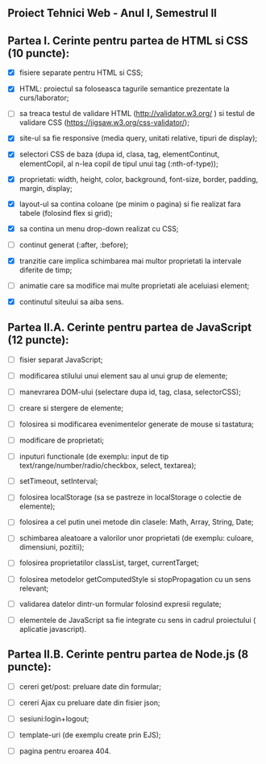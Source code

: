 Proiect Tehnici Web - Anul I, Semestrul II
-----------------------------------------------------------------------
## Partea I. Cerinte pentru partea de HTML si CSS (10 puncte):

- [x] fisiere separate pentru HTML si CSS;
  
- [x] HTML: proiectul sa foloseasca tagurile semantice prezentate la curs/laborator;
  
- [ ] sa treaca testul de validare HTML (http://validator.w3.org/ ) si testul de validare CSS (https://jigsaw.w3.org/css-validator/);
  
- [x] site-ul sa fie responsive (media query, unitati relative, tipuri de display);
  
- [x] selectori CSS de baza (dupa id, clasa, tag, elementContinut, elementCopil, al n-lea copil de tipul unui tag (:nth-of-type));
  
- [x] proprietati: width, height, color, background, font-size, border, padding, margin, display;
  
- [x] layout-ul sa contina coloane (pe minim o pagina) si fie realizat fara tabele (folosind flex si grid);
  
- [x] sa contina un menu drop-down realizat cu CSS;
  
- [ ] continut generat (:after, :before);
  
- [x] tranzitie care implica schimbarea mai multor proprietati la intervale diferite de timp;
  
- [ ] animatie care sa modifice mai multe proprietati ale aceluiasi element;
  
- [x] continutul siteului sa aiba sens.


## Partea II.A. Cerinte pentru partea de JavaScript (12 puncte):

- [ ] fisier separat JavaScript;
  
- [ ] modificarea stilului unui element sau al unui grup de elemente;
  
- [ ] manevrarea DOM-ului (selectare dupa id, tag, clasa, selectorCSS);
  
- [ ] creare si stergere de elemente;
  
- [ ] folosirea si modificarea evenimentelor generate de mouse si tastatura;
  
- [ ] modificare de proprietati;
  
- [ ] inputuri functionale (de exemplu: input de tip text/range/number/radio/checkbox, select, textarea);
  
- [ ] setTimeout, setInterval;
  
- [ ] folosirea localStorage (sa se pastreze in localStorage o colectie de elemente);
  
- [ ] folosirea a cel putin unei metode din clasele: Math, Array, String, Date;
  
- [ ] schimbarea aleatoare a valorilor unor proprietati (de exemplu: culoare, dimensiuni, pozitii);
  
- [ ] folosirea proprietatilor classList, target, currentTarget;
  
- [ ] folosirea metodelor getComputedStyle si stopPropagation cu un sens relevant;
  
- [ ] validarea datelor dintr-un formular folosind expresii regulate;
  
- [ ] elementele de JavaScript sa fie integrate cu sens in cadrul proiectului ( aplicatie javascript).



## Partea II.B. Cerinte pentru partea de Node.js (8 puncte):

- [ ] cereri get/post: preluare date din formular;
  
- [ ] cereri Ajax cu preluare date din fisier json;
  
- [ ] sesiuni:login+logout;
  
- [ ] template-uri (de exemplu create prin EJS);
  
- [ ] pagina pentru eroarea 404.
